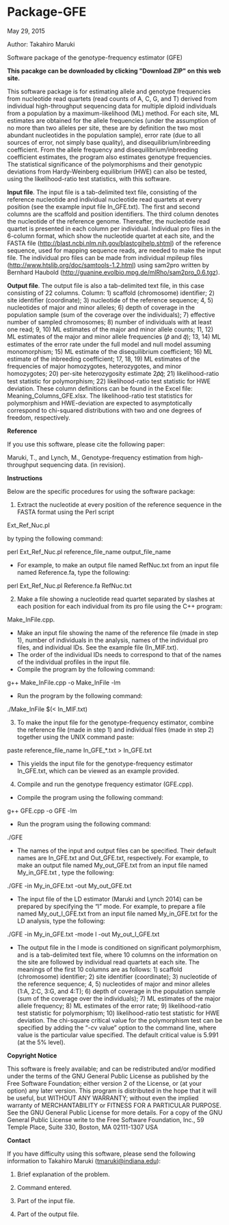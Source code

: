 # Package-GFE
May 29, 2015

Author: Takahiro Maruki

Software package of the genotype-frequency estimator (GFE)

**This pacakge can be downloaded by clicking "Download ZIP" on this web site.**

This software package is for estimating allele and genotype frequencies from nucleotide read quartets (read counts of A, C, G, and T) derived from individual high-throughput sequencing data for multiple diploid individuals from a population by a maximum-likelihood (ML) method. For each site, ML estimates are obtained for the allele frequencies (under the assumption of no more than two alleles per site, these are by definition the two most abundant nucleotides in the population sample), error rate (due to all sources of error, not simply base quality), and disequilibrium/inbreeding coefficient. From the allele frequency and disequilibrium/inbreeding coefficient estimates, the program also estimates genotype frequencies. The statistical significance of the polymorphisms and their genotypic deviations from Hardy-Weinberg equilibrium (HWE) can also be tested, using the likelihood-ratio test statistics, with this software.

**Input file**. The input file is a tab-delimited text file, consisting of the reference nucleotide and individual nucleotide read quartets at every position (see the example input file In_GFE.txt).  The first and second columns are the scaffold and position identifiers. The third column denotes the nucleotide of the reference genome. Thereafter, the nucleotide read quartet is presented in each column per individual.
      Individual pro files in the 6-column format, which show the nucleotide quartet at each site, and the FASTA file (http://blast.ncbi.nlm.nih.gov/blastcgihelp.shtml) of the reference sequence, used for mapping sequence reads, are needed to make the input file.  The individual pro files can be made from individual mpileup files (http://www.htslib.org/doc/samtools-1.2.html) using sam2pro written by Bernhard Haubold (http://guanine.evolbio.mpg.de/mlRho/sam2pro_0.6.tgz).

**Output file**.  The output file is also a tab-delimited text file, in this case consisting of 22 columns. Column: 1) scaffold (chromosome) identifier; 2) site identifier (coordinate); 3) nucleotide of the reference sequence; 4, 5) nucleotides of major and minor alleles; 6) depth of coverage in the population sample (sum of the coverage over the individuals); 7) effective number of sampled chromosomes; 8) number of individuals with at least one read; 9, 10) ML estimates of the major and minor allele counts; 11, 12) ML estimates of the major and minor allele frequencies (𝑝̂ and 𝑞̂); 13, 14) ML estimates of the error rate under the full model and null model assuming monomorphism; 15) ML estimate of the disequilibrium coefficient; 16) ML estimate of the inbreeding coefficient; 17, 18, 19) ML estimates of the frequencies of major homozygotes, heterozygotes, and minor homozygotes; 20) per-site heterozygosity estimate 2𝑝̂𝑞̂; 21) likelihood-ratio test statistic for polymorphism; 22) likelihood-ratio test statistic for HWE deviation. These column definitions can be found in the Excel file: Meaning_Columns_GFE.xlsx.
      The likelihood-ratio test statistics for polymorphism and HWE-deviation are expected to asymptotically correspond to chi-squared distributions with two and one degrees of freedom, respectively.

**Reference**

If you use this software, please cite the following paper:

Maruki, T., and Lynch, M., Genotype-frequency estimation from high-throughput sequencing data. (in revision).

**Instructions**

Below are the specific procedures for using the software package:

1. Extract the nucleotide at every position of the reference sequence in the FASTA format using the Perl script

  Ext_Ref_Nuc.pl

  by typing the following command:

  perl Ext_Ref_Nuc.pl reference_file_name output_file_name
      
  - For example, to make an output file named RefNuc.txt from an input file named Reference.fa, type the following:

  perl Ext_Ref_Nuc.pl Reference.fa RefNuc.txt

2. Make a file showing a nucleotide read quartet separated by slashes at each position for each individual from its    pro file using the C++ program:

  Make_InFile.cpp.
      
  - Make an input file showing the name of the reference file (made in step 1), number of individuals in the analysis,   names of the individual pro files, and individual IDs. See the example file (In_MIF.txt).
  - The order of the individual IDs needs to correspond to that of the names of the individual profiles in the input    file.
  - Compile the program by the following command:

  g++ Make_InFile.cpp -o Make_InFile -lm
      
  - Run the program by the following command:

  ./Make_InFile $(< In_MIF.txt)
      
3. To make the input file for the genotype-frequency estimator, combine the reference file (made in step 1) and       individual files (made in step 2) together using the UNIX command paste:

  paste reference_file_name In_GFE_*.txt > In_GFE.txt
      
  - This yields the input file for the genotype-frequency estimator In_GFE.txt, which can be viewed as an example       provided.

4. Compile and run the genotype frequency estimator (GFE.cpp).
  - Compile the program using the following command:

  g++ GFE.cpp -o GFE -lm
      
  - Run the program using the following command:

  ./GFE
      
  - The names of the input and output files can be specified.  Their default names are In_GFE.txt and Out_GFE.txt,      respectively.  For example, to make an output file named My_out_GFE.txt from an input file named My_in_GFE.txt ,      type the following:

  ./GFE -in My_in_GFE.txt -out My_out_GFE.txt
      
  - The input file of the LD estimator (Maruki and Lynch 2014) can be prepared by specifying the “l” mode.  For         example, to prepare a file named My_out_l_GFE.txt from an input file named My_in_GFE.txt for the LD analysis, type    the following:

  ./GFE -in My_in_GFE.txt -mode l -out My_out_l_GFE.txt
      
  - The output file in the l mode is conditioned on significant polymorphism, and is a tab-delimited text file, where 10   columns on the information on the site are followed by individual read quartets at each site.  The meanings of the    first 10 columns are as follows: 1) scaffold (chromosome) identifier; 2) site identifier (coordinate); 3) nucleotide   of the reference sequence; 4, 5) nucleotides of major and minor alleles (1:A, 2:C, 3:G, and 4:T); 6) depth of         coverage in the population sample (sum of the coverage over the individuals); 7) ML estimates of the major allele     frequency;  8)  ML estimates of the error rate; 9) likelihood-ratio test statistic for polymorphism; 10)              likelihood-ratio test statistic for HWE deviation.  The chi-square critical value for the polymorphism test can be    specified by adding the “-cv value” option to the command line, where value is the particular value specified.  The   default critical value is 5.991 (at the 5% level).


**Copyright Notice**

This software is freely available; and can be redistributed and/or modified under the terms of the GNU General Public License as published by the Free Software Foundation; either version 2 of the License, or (at your option) any later version.
This program is distributed in the hope that it will be useful, but WITHOUT ANY WARRANTY; without even the implied warranty of MERCHANTABILITY or FITNESS FOR A PARTICULAR PURPOSE. See the GNU General Public License for more details.
For a copy of the GNU General Public License write to the Free Software Foundation, Inc., 59 Temple Place, Suite 330, Boston, MA 02111-1307 USA


**Contact**

If you have difficulty using this software, please send the following information to Takahiro Maruki (tmaruki@indiana.edu):

1. Brief explanation of the problem.

2. Command entered.

3. Part of the input file.

4. Part of the output file.






